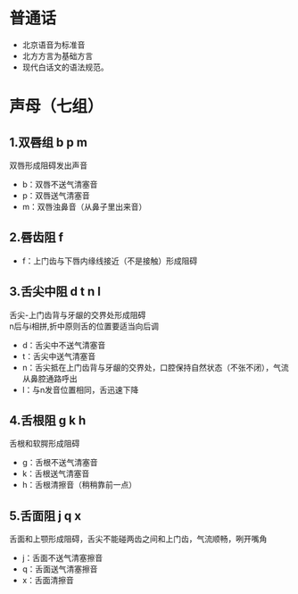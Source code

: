# 普通话
- 北京语音为标准音
- 北方方言为基础方言
- 现代白话文的语法规范。
# 声母（七组）
## 1.双唇组 b p m
双唇形成阻碍发出声音
- b：双唇不送气清塞音
- p：双唇送气清塞音
- m：双唇浊鼻音（从鼻子里出来音）
## 2.唇齿阻 f
- f：上门齿与下唇内缘线接近（不是接触）形成阻碍
## 3.舌尖中阻 d t n l

舌尖-上门齿背与牙龈的交界处形成阻碍  
n后与i相拼,折中原则舌的位置要适当向后调
- d：舌尖中不送气清塞音
- t：舌尖中送气清塞音
- n：舌尖抵在上门齿背与牙龈的交界处，口腔保持自然状态（不张不闭），气流从鼻腔通路呼出
- l：与n发音位置相同，舌迅速下降

## 4.舌根阻 g k h

舌根和软腭形成阻碍

- g：舌根不送气清塞音
- k：舌根送气清塞音
- h：舌根清擦音（稍稍靠前一点）

## 5.舌面阻 j q x

舌面和上颚形成阻碍，舌尖不能碰两齿之间和上门齿，气流顺畅，咧开嘴角

- j：舌面不送气清塞擦音
- q：舌面送气清塞擦音
- x：舌面清擦音